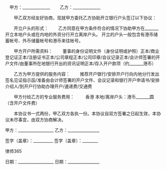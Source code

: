 
 


　甲方：______________
　　乙方：______________


　　甲乙双方经友好协商，现就甲方委托乙方协助开立银行户头签订以下协议：


　　开立户头的形式：
　　乙方同意在甲方条件符合的情况下协助甲方在_______开立本地户头或在内地的外资分行开立离岸户头。 开立的户头一般包含有港币储蓄帐号、外币储蓄帐号和港币来往帐号。


　　甲方开户所需资料：
　　董事的身份证明文件（身份证明或护照）正本/商业登记证正本/注册证书正本/公司章程正本/公司印章/会议记录正本/会计师签署的开户文件/由董事所在地银行开出的资讯证明正本/存入开户款项（约_______港币）


　　乙方为甲方提供的服务内容：
　　推荐开户银行/安排开户行向内地分行发出签名见证指示函/准备由会计师签署的开户文件、会议记录和银行开户申请书/安排介绍人/到开户行协助办理开户/速递费/交通费


　　甲方付给乙方的专业服务费用：
　　
香港
本地/离岸户头：港币_______圆（含开户文件费）


　　本协议书一式两份，甲乙双方各执一份。本协议自双方签署之日起生效，本协议未尽事宜，由双方协商解决。


 



 甲方：__________________    乙方：________________
 
签字（盖章）：__________    签字（盖章）：________
 

 

  
律师365

 

 

 
日期：__________________    日期：________________
 

 
 

 
 
 
  
 
  
 
   


   
 

   


   


   
 
 
  
 
 
 

